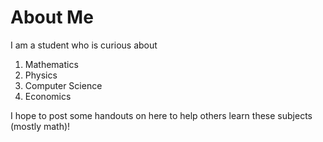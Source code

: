 # About Me
I am a student who is curious about
1. Mathematics
2. Physics
3. Computer Science
4. Economics

I hope to post some handouts on here to help others learn these subjects (mostly math)!
